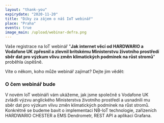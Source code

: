 ```yaml
---
layout: "thank-you"
expirydate: "2020-11-20"
title: "Díky za zájem o náš IoT webinář"
place: "Praha"
events: true
image_main: /upload/webinar-defra.png
---
```


Vaše registrace na IoT webinář "**Jak internet věcí od HARDWARIO a Vodafone UK zpřesnil a zlevnil britskému Ministerstvu životního prostředí sběr dat pro výzkum vlivu změn klimatických podmínek na růst stromů**" proběhla úspěšně.

Víte o někom, koho může webinář zajímat? Dejte jim vědět:
<div class="addthis_inline_share_toolbox pb-30" data-url="https://www.hardwario.com/cs/events/2020-11-19-webinar-industry/" data-title="[IoT webinář] Jak internet věcí od HARDWARIO a Vodafone UK zpřesnil a zlevnil britskému Ministerstvu životního prostředí sběr dat pro výzkum vlivu změn klimatických podmínek na růst stromů]" data-description="Jak internet věcí od HARDWARIO a Vodafone UK zpřesnil a zlevnil britskému Ministerstvu životního prostředí sběr dat pro výzkum vlivu změn klimatických podmínek na růst stromů" ></div>

### O čem webinář bude
V novém IoT webináři vám ukážeme, jak jsme společně s Vodafone UK zvládli výzvu anglického Ministerstva životního prostředí a usnadnili mu sběr dat pro výzkum vlivu změn klimatických podmínek na růst stromů.
</strong> Konkrétně se budeme bavit o implementaci NB-IoT technologie, zařízeních HARDWARIO CHESTER a EMS Dendrometr, REST API a aplikaci Grafana.
